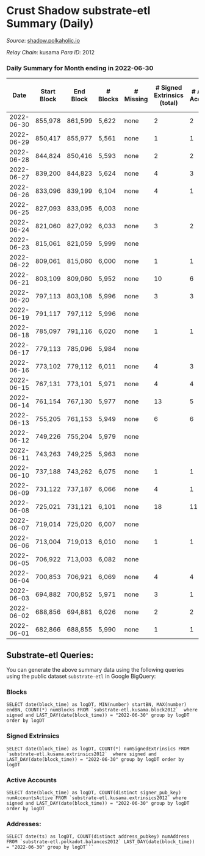 # Crust Shadow substrate-etl Summary (Daily)

_Source_: [shadow.polkaholic.io](https://shadow.polkaholic.io)

*Relay Chain*: kusama
*Para ID*: 2012



### Daily Summary for Month ending in 2022-06-30


| Date | Start Block | End Block | # Blocks | # Missing | # Signed Extrinsics (total) | # Active Accounts | # Addresses with Balances | # Events | # Transfers | # XCM Transfers In | # XCM Transfers Out |
| ---- | ----------- | --------- | -------- | --------- | --------------------------- | ----------------- | ------------------------- | -------- | ----------- | ------------------ | ------------------- |
| 2022-06-30 | 855,978 | 861,599 | 5,622 | none | 2 | 2 | 1,430 | 11,263 | 2 ($219.98) | 1 ($4.15) | 2 ($219.98) |
| 2022-06-29 | 850,417 | 855,977 | 5,561 | none | 1 | 1 | 1,430 | 11,136 | 1 ($0.94) | 2 ($74.92) |   |
| 2022-06-28 | 844,824 | 850,416 | 5,593 | none | 2 | 2 | 1,431 | 11,211 | 2 ($1.97) | 3 ($421.89) | 1 ($0.039) |
| 2022-06-27 | 839,200 | 844,823 | 5,624 | none | 4 | 3 | 1,430 | 11,287 | 4 ($168.81) | 4 ($242.37) | 2 ($168.81) |
| 2022-06-26 | 833,096 | 839,199 | 6,104 | none | 4 | 1 | 1,430 | 12,236 | 3 ($0.071) | 1 ($290.36) | 1 ($0.021) |
| 2022-06-25 | 827,093 | 833,095 | 6,003 | none |  |  | 1,429 | 12,025 |   | 5 ($524.53) |   |
| 2022-06-24 | 821,060 | 827,092 | 6,033 | none | 3 | 2 | 1,428 | 12,086 | 1 ($0.00) | 1 ($135.04) |   |
| 2022-06-23 | 815,061 | 821,059 | 5,999 | none |  |  | 1,427 | 12,001 |   |   |   |
| 2022-06-22 | 809,061 | 815,060 | 6,000 | none | 1 | 1 | 1,427 | 12,023 | 1 ($96.47) | 4 ($169.30) | 1 ($96.47) |
| 2022-06-21 | 803,109 | 809,060 | 5,952 | none | 10 | 6 | 1,426 | 11,966 | 3 ($14.99) | 1 ($0.98) | 2 ($14.98) |
| 2022-06-20 | 797,113 | 803,108 | 5,996 | none | 3 | 3 | 1,425 | 12,023 | 1 ($0.052) | 4 ($224.01) |   |
| 2022-06-19 | 791,117 | 797,112 | 5,996 | none |  |  | 1,424 | 11,994 |   |   |   |
| 2022-06-18 | 785,097 | 791,116 | 6,020 | none | 1 | 1 | 1,424 | 12,048 | 1 ($1.01) |   | 1 ($1.01) |
| 2022-06-17 | 779,113 | 785,096 | 5,984 | none |  |  | 1,424 | 11,970 |   |   |   |
| 2022-06-16 | 773,102 | 779,112 | 6,011 | none | 4 | 3 | 1,424 | 12,060 |   |   |   |
| 2022-06-15 | 767,131 | 773,101 | 5,971 | none | 4 | 4 | 1,424 | 14,549 | 1,293 ($53,276.11) |   | 1 ($4.73) |
| 2022-06-14 | 761,154 | 767,130 | 5,977 | none | 13 | 5 | 1,422 | 12,036 | 3 ($6.85) | 2 ($0.0098) |   |
| 2022-06-13 | 755,205 | 761,153 | 5,949 | none | 6 | 6 | 1,419 | 11,929 |   | 1 ($1.01) |   |
| 2022-06-12 | 749,226 | 755,204 | 5,979 | none |  |  | 1,418 | 11,964 |   | 1 ($0.011) |   |
| 2022-06-11 | 743,263 | 749,225 | 5,963 | none |  |  | 1,417 | 11,931 |   | 1 ($4.92) |   |
| 2022-06-10 | 737,188 | 743,262 | 6,075 | none | 1 | 1 | 1,417 | 12,159 | 1 ($0.025) |   | 1 ($0.024) |
| 2022-06-09 | 731,122 | 737,187 | 6,066 | none | 4 | 1 | 1,417 | 12,159 |   | 1 ($1.76) |   |
| 2022-06-08 | 725,021 | 731,121 | 6,101 | none | 18 | 11 | 1,416 | 12,314 |   | 2 ($18.74) | 1 ($1.15) |
| 2022-06-07 | 719,014 | 725,020 | 6,007 | none |  |  | 1,414 | 12,024 |   | 2 ($1,328.04) |   |
| 2022-06-06 | 713,004 | 719,013 | 6,010 | none | 1 | 1 | 1,413 | 12,035 |   | 2 ($121.04) | 1 ($0.12) |
| 2022-06-05 | 706,922 | 713,003 | 6,082 | none |  |  | 1,413 | 12,171 |   | 1 ($0.12) |   |
| 2022-06-04 | 700,853 | 706,921 | 6,069 | none | 4 | 4 | 1,412 | 12,171 | 1 ($115.65) |   | 1 ($2.22) |
| 2022-06-03 | 694,882 | 700,852 | 5,971 | none | 3 | 1 | 1,411 | 11,981 |   | 6 ($467.92) | 1 ($75.17) |
| 2022-06-02 | 688,856 | 694,881 | 6,026 | none | 2 | 2 | 1,409 | 12,070 |   | 1 ($11.75) | 1 ($11.66) |
| 2022-06-01 | 682,866 | 688,855 | 5,990 | none | 1 | 1 | 1,409 | 11,992 | 1 ($0.12) | 1 ($1,564.65) |   |

## Substrate-etl Queries:
You can generate the above summary data using the following queries using the public dataset `substrate-etl` in Google BigQuery:


### Blocks
```
SELECT date(block_time) as logDT, MIN(number) startBN, MAX(number) endBN, COUNT(*) numBlocks FROM `substrate-etl.kusama.block2012`  where signed and LAST_DAY(date(block_time)) = "2022-06-30" group by logDT order by logDT
```


### Signed Extrinsics
```
SELECT date(block_time) as logDT, COUNT(*) numSignedExtrinsics FROM `substrate-etl.kusama.extrinsics2012`  where signed and LAST_DAY(date(block_time)) = "2022-06-30" group by logDT order by logDT
```


### Active Accounts
```
SELECT date(block_time) as logDT, COUNT(distinct signer_pub_key) numAccountsActive FROM `substrate-etl.kusama.extrinsics2012` where signed and LAST_DAY(date(block_time)) = "2022-06-30" group by logDT order by logDT
```


### Addresses:
```
SELECT date(ts) as logDT, COUNT(distinct address_pubkey) numAddress FROM `substrate-etl.polkadot.balances2012` LAST_DAY(date(block_time)) = "2022-06-30" group by logDT```

